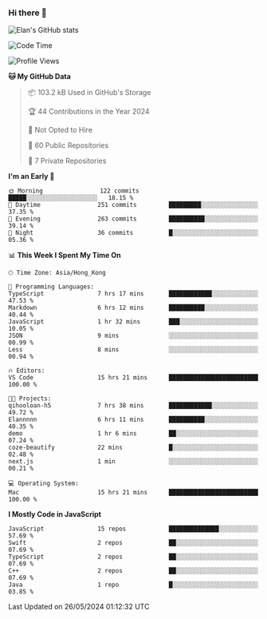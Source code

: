 ### Hi there 👋

![Elan's GitHub stats](https://github-readme-stats.vercel.app/api?username=elaninhust&rank_icon=github)

<!--START_SECTION:waka-->
![Code Time](http://img.shields.io/badge/Code%20Time-239%20hrs%2022%20mins-blue)

![Profile Views](http://img.shields.io/badge/Profile%20Views-0-blue)

**🐱 My GitHub Data** 

> 📦 103.2 kB Used in GitHub's Storage 
 > 
> 🏆 44 Contributions in the Year 2024
 > 
> 🚫 Not Opted to Hire
 > 
> 📜 60 Public Repositories 
 > 
> 🔑 7 Private Repositories 
 > 
**I'm an Early 🐤** 

```text
🌞 Morning                122 commits         █████░░░░░░░░░░░░░░░░░░░░   18.15 % 
🌆 Daytime                251 commits         █████████░░░░░░░░░░░░░░░░   37.35 % 
🌃 Evening                263 commits         ██████████░░░░░░░░░░░░░░░   39.14 % 
🌙 Night                  36 commits          █░░░░░░░░░░░░░░░░░░░░░░░░   05.36 % 
```


📊 **This Week I Spent My Time On** 

```text
🕑︎ Time Zone: Asia/Hong_Kong

💬 Programming Languages: 
TypeScript               7 hrs 17 mins       ████████████░░░░░░░░░░░░░   47.53 % 
Markdown                 6 hrs 12 mins       ██████████░░░░░░░░░░░░░░░   40.44 % 
JavaScript               1 hr 32 mins        ███░░░░░░░░░░░░░░░░░░░░░░   10.05 % 
JSON                     9 mins              ░░░░░░░░░░░░░░░░░░░░░░░░░   00.99 % 
Less                     8 mins              ░░░░░░░░░░░░░░░░░░░░░░░░░   00.94 % 

🔥 Editors: 
VS Code                  15 hrs 21 mins      █████████████████████████   100.00 % 

🐱‍💻 Projects: 
qihooloan-h5             7 hrs 38 mins       ████████████░░░░░░░░░░░░░   49.72 % 
Elannnnn                 6 hrs 11 mins       ██████████░░░░░░░░░░░░░░░   40.35 % 
demo                     1 hr 6 mins         ██░░░░░░░░░░░░░░░░░░░░░░░   07.24 % 
coze-beautify            22 mins             █░░░░░░░░░░░░░░░░░░░░░░░░   02.48 % 
next.js                  1 min               ░░░░░░░░░░░░░░░░░░░░░░░░░   00.21 % 

💻 Operating System: 
Mac                      15 hrs 21 mins      █████████████████████████   100.00 % 
```

**I Mostly Code in JavaScript** 

```text
JavaScript               15 repos            ██████████████░░░░░░░░░░░   57.69 % 
Swift                    2 repos             ██░░░░░░░░░░░░░░░░░░░░░░░   07.69 % 
TypeScript               2 repos             ██░░░░░░░░░░░░░░░░░░░░░░░   07.69 % 
C++                      2 repos             ██░░░░░░░░░░░░░░░░░░░░░░░   07.69 % 
Java                     1 repo              █░░░░░░░░░░░░░░░░░░░░░░░░   03.85 % 
```




 Last Updated on 26/05/2024 01:12:32 UTC
<!--END_SECTION:waka-->
